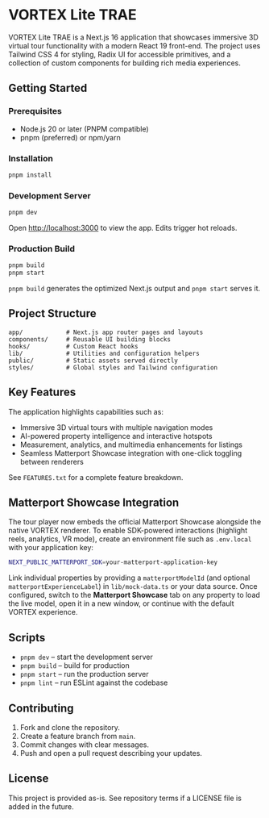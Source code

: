 # VORTEX Lite TRAE

VORTEX Lite TRAE is a Next.js 16 application that showcases immersive 3D virtual tour functionality with a modern React 19 front-end. The project uses Tailwind CSS 4 for styling, Radix UI for accessible primitives, and a collection of custom components for building rich media experiences.

## Getting Started

### Prerequisites
- Node.js 20 or later (PNPM compatible)
- pnpm (preferred) or npm/yarn

### Installation
```bash
pnpm install
```

### Development Server
```bash
pnpm dev
```
Open <http://localhost:3000> to view the app. Edits trigger hot reloads.

### Production Build
```bash
pnpm build
pnpm start
```
`pnpm build` generates the optimized Next.js output and `pnpm start` serves it.

## Project Structure
```
app/            # Next.js app router pages and layouts
components/     # Reusable UI building blocks
hooks/          # Custom React hooks
lib/            # Utilities and configuration helpers
public/         # Static assets served directly
styles/         # Global styles and Tailwind configuration
```

## Key Features
The application highlights capabilities such as:
- Immersive 3D virtual tours with multiple navigation modes
- AI-powered property intelligence and interactive hotspots
- Measurement, analytics, and multimedia enhancements for listings
- Seamless Matterport Showcase integration with one-click toggling between renderers

See `FEATURES.txt` for a complete feature breakdown.

## Matterport Showcase Integration

The tour player now embeds the official Matterport Showcase alongside the native VORTEX renderer. To enable SDK-powered
interactions (highlight reels, analytics, VR mode), create an environment file such as `.env.local` with your application key:

```bash
NEXT_PUBLIC_MATTERPORT_SDK=your-matterport-application-key
```

Link individual properties by providing a `matterportModelId` (and optional `matterportExperienceLabel`) in `lib/mock-data.ts` or
your data source. Once configured, switch to the **Matterport Showcase** tab on any property to load the live model, open it in a
new window, or continue with the default VORTEX experience.

## Scripts
- `pnpm dev` – start the development server
- `pnpm build` – build for production
- `pnpm start` – run the production server
- `pnpm lint` – run ESLint against the codebase

## Contributing
1. Fork and clone the repository.
2. Create a feature branch from `main`.
3. Commit changes with clear messages.
4. Push and open a pull request describing your updates.

## License
This project is provided as-is. See repository terms if a LICENSE file is added in the future.
